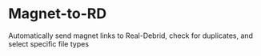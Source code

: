 # Magnet-to-RD
Automatically send magnet links to Real-Debrid, check for duplicates, and select specific file types
